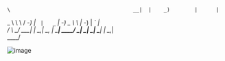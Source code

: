 
    \                                        __|  |    _)        |      |   
   _ \ \ \ /  -_)   _| _` |   _` |   -_)   \__ \    \   |   -_)  |   _` |   
 _/  _\ \_/ \___| _| \__,_| \__, | \___|   ____/ _| _| _| \___| _| \__,_|   
                            ____/                                           

![image](https://user-images.githubusercontent.com/88851382/233832140-f05c7d6c-bee1-45c3-be37-12a1553c5210.png)
